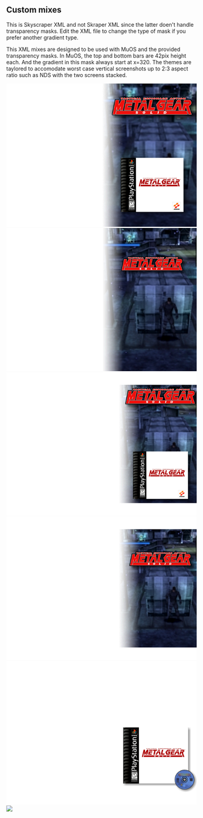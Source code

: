## Custom mixes

This is Skyscraper XML and not Skraper XML since the latter doen't handle transparency masks. Edit the XML file to change the type of mask if you prefer another gradient type. 

This XML mixes are designed to be used with MuOS and the provided transparency masks. In MuOS, the top and bottom bars are 42pix height each. And the gradient in this mask always start at x=320. The themes are taylored to accomodate worst case vertical screenshots up to 2:3 aspect ratio such as NDS with the two screens stacked. 

<kbd>
  <img src="samples/full-gradient-screen-wheel-box.png">
</kbd>


<kbd>
  <img src="samples/full-gradient-screen-wheel.png">
</kbd>


<kbd>
  <img src="samples/inner-gradient-screen-wheel-box.png">
</kbd>


<kbd>
  <img src="samples/inner-gradient-screen-wheel.png">
</kbd>


<kbd>
  <img src="samples/simple-box-cart.png">
</kbd>


<kbd>
  <img src="samples/simple-box-flat.png
</kbd>

<kbd>
  <img src="simple-box.png">
</kbd>



